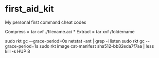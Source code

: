 # first_aid_kit
My personal first command cheat codes

Compress = tar cvf ./filename.aci *
Extract = tar xvf /foldername

sudo rkt gc --grace-period=0s
netstat -ant | grep -i listen
sudo rkt gc --grace-period=1s
sudo rkt image cat-manifest sha512-bb82eda7f7aa | less
kill -s HUP 8

